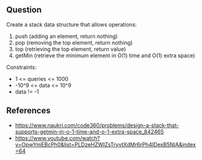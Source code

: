 ## Question

Create a stack data structure that allows operations:
1. push (adding an element, return nothing)
2. pop (removing the top element, return nothing)
3. top (retrieving the top element, return value)
4. getMin (retrieve the minimum element in O(1) time and O(1) extra space)

Constraints:
- 1 <= queries <= 1000
- -10^9 <= data <= 10^9
- data != -1

## References

- https://www.naukri.com/code360/problems/design-a-stack-that-supports-getmin-in-o-1-time-and-o-1-extra-space_842465
- https://www.youtube.com/watch?v=OpwYmEBcPh0&list=PLDzeHZWIZsTryvtXdMr6rPh4IDexB5NIA&index=64